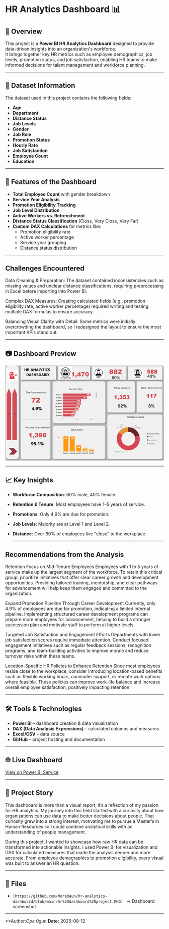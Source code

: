 
# HR Analytics Dashboard 📊

## 📌 Overview
This project is a **Power BI HR Analytics Dashboard** designed to provide data-driven insights into an organization's workforce.  
It brings together key HR metrics such as employee demographics, job levels, promotion status, and job satisfaction, enabling HR teams to make informed decisions for talent management and workforce planning.


---

## 📂 Dataset Information
The dataset used in this project contains the following fields:

- **Age**
- **Department**
- **Distance Status**
- **Job Levels**
- **Gender**
- **Job Role**
- **Promotion Status**
- **Hourly Rate**
- **Job Satisfaction**
- **Employee Count**
- **Education**

---

## 🚀 Features of the Dashboard
- **Total Employee Count** with gender breakdown
- **Service Year Analysis**
- **Promotion Eligibility Tracking**
- **Job Level Distribution**
- **Active Workers vs. Retrenchment**
- **Distance Status Classification** (Close, Very Close, Very Far)
- **Custom DAX Calculations** for metrics like:
  - Promotion eligibility rate
  - Active worker percentage
  - Service year grouping
  - Distance status distribution

---

## Challenges Encountered

Data Cleaning & Preparation:
The dataset contained inconsistencies such as missing values and unclear distance classifications, requiring preprocessing in Excel before importing into Power BI.

Complex DAX Measures:
Creating calculated fields (e.g., promotion eligibility rate, active worker percentage) required writing and testing multiple DAX formulas to ensure accuracy.

Balancing Visual Clarity with Detail:
Some metrics were initially overcrowding the dashboard, so I redesigned the layout to ensure the most important KPIs stand out.



---

## 📷 Dashboard Preview
![HR Dashboard](https://github.com/Moradeun/hr-analytics-dashboard/blob/main/hr%20dashboard%20project.PNG)

---

## 📈 Key Insights
- **Workforce Composition**: 60% male, 40% female.
- **Retention & Tenure**: Most employees have 1–5 years of service.
- **Promotions**: Only 4.9% are due for promotion.
- **Job Levels**: Majority are at Level 1 and Level 2.
- **Distance**: Over 60% of employees live "close" to the workplace.

  ---


## Recommendations from the Analysis

Retention Focus on Mid-Tenure Employees
Employees with 1 to 5 years of service make up the largest segment of the workforce. To retain this critical group, prioritize initiatives that offer clear career growth and development opportunities. Providing tailored training, mentorship, and clear pathways for advancement will help keep them engaged and committed to the organization.

Expand Promotion Pipeline Through Career Development
Currently, only 4.9% of employees are due for promotion, indicating a limited internal pipeline. Implementing structured career development programs can prepare more employees for advancement, helping to build a stronger succession plan and motivate staff to perform at higher levels.

Targeted Job Satisfaction and Engagement Efforts
Departments with lower job satisfaction scores require immediate attention. Conduct focused engagement initiatives such as regular feedback sessions, recognition programs, and team-building activities to improve morale and reduce turnover risks within these teams.

Location-Specific HR Policies to Enhance Retention
Since most employees reside close to the workplace, consider introducing location-based benefits such as flexible working hours, commuter support, or remote work options where feasible. These policies can improve work-life balance and increase overall employee satisfaction, positively impacting retention


---

## 🛠 Tools & Technologies
- **Power BI** – dashboard creation & data visualization
- **DAX (Data Analysis Expressions)** – calculated columns and measures
- **Excel/CSV** – data source
- **GitHub** – project hosting and documentation

---

## 🌐 Live Dashboard
[View on Power BI Service](<https://app.powerbi.com/links/YqREWEjcwR?ctid=495e7232-ce07-44f8-9117-c4625c022ca7&pbi_source=linkShare>)

---

## 📜 Project Story
This dashboard is more than a visual report, it’s a reflection of my passion for HR analytics.
My journey into this field started with a curiosity about how organizations can use data to make better decisions about people.
That curiosity grew into a strong interest, motivating me to pursue a Master’s in Human Resources so I could combine analytical skills with an understanding of people management.

During this project, I wanted to showcase how raw HR data can be transformed into actionable insights.
I used Power BI for visualization and DAX for calculated measures that made the analysis deeper and more accurate.
From employee demographics to promotion eligibility, every visual was built to answer an HR question.

---

## 📁 Files
- `(https://github.com/Moradeun/hr-analytics-dashboard/blob/main/hr%20dashboard%20project.PNG)
` → Dashboard screenshot
  

---

**Author:*Ope 0gun* 
**Date:** 2025-08-12  
